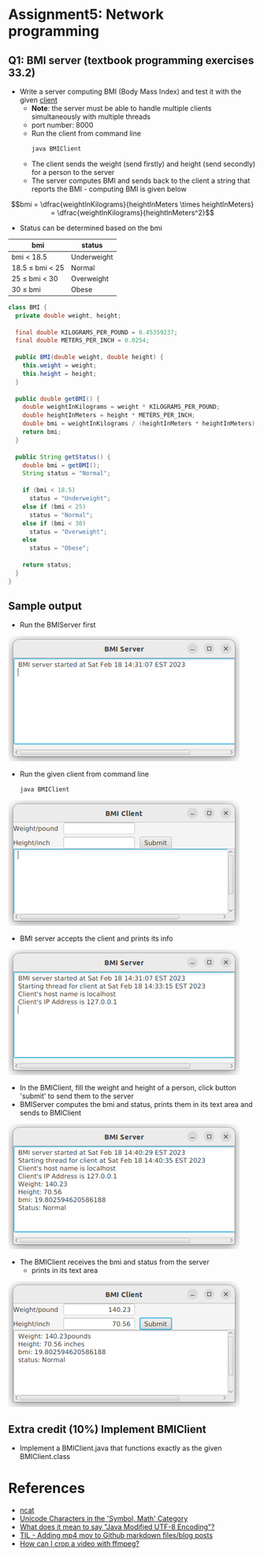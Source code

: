 # Assignment5: Network programming

## Q1: BMI server (textbook programming exercises 33.2)

- Write a server computing BMI (Body Mass Index) and test it with the given [client](./code/BMIClient.class)
  - **Note**: the server must be able to handle multiple clients simultaneously with multiple threads
  - port number: 8000
  - Run the client from command line
    ```cmd
    java BMIClient
    ```
  - The client sends the weight (send firstly) and height (send secondly) for a person to the server 
  - The server computes BMI  and sends back to the client a string that reports the BMI  - computing BMI is given below

$$bmi = \dfrac{weightInKilograms}{heightInMeters \times heightInMeters} = \dfrac{weightInKilograms}{heightInMeters^2}$$

- Status can be determined based on the bmi

| bmi             | status      |
| --------------- | ----------- |
| bmi < 18.5      | Underweight |
| 18.5 ≤ bmi < 25 | Normal      |
| 25 ≤ bmi < 30   | Overweight  |
| 30 ≤ bmi        | Obese       |

```java
class BMI {
  private double weight, height;

  final double KILOGRAMS_PER_POUND = 0.45359237;
  final double METERS_PER_INCH = 0.0254;

  public BMI(double weight, double height) {
    this.weight = weight;
    this.height = height;
  }

  public double getBMI() {
    double weightInKilograms = weight * KILOGRAMS_PER_POUND;
    double heightInMeters = height * METERS_PER_INCH;
    double bmi = weightInKilograms / (heightInMeters * heightInMeters);
    return bmi;
  }

  public String getStatus() {
    double bmi = getBMI();
    String status = "Normal";

    if (bmi < 18.5)
      status = "Underweight";
    else if (bmi < 25)
      status = "Normal";
    else if (bmi < 30)
      status = "Overweight";
    else
      status = "Obese";

    return status;
  }
}
```

Sample output
---
- Run the BMIServer first

![bmi server started](./images/bmiserver1.png)

- Run the given client from command line 
  ```bash
  java BMIClient
  ```

![bmi client started](./images/bmiclient1.png)

- BMI server accepts the client and prints its info

![bmi server accepted client](./images/bmiserver2.png)

- In the BMIClient, fill the weight and height of a person, click button 'submit' to send them to the server
- BMIServer computes the bmi and status, prints them in its text area and sends to BMIClient

![bmi server computes bmi](images/bmiserver3.png)

- The BMIClient receives the bmi and status from the server
  - prints in its text area

![bmi client receives and prints bmi and status](images/bmiclient2.png)

## Extra credit (10%) Implement BMIClient
- Implement a BMIClient.java that functions exactly as the given BMIClient.class


# References
- [ncat](https://nmap.org/ncat/)
- [Unicode Characters in the 'Symbol, Math' Category](https://www.classe.cornell.edu/~dms79/LectureNotes/formulae/list-of-math-symbols-extended.htm)
- [What does it mean to say "Java Modified UTF-8 Encoding"?](https://stackoverflow.com/questions/7921016/what-does-it-mean-to-say-java-modified-utf-8-encoding)
- [TIL - Adding mp4 mov to Github markdown files/blog posts](https://sbulav.github.io/til/til-adding-video-to-github-markdown/)
- [How can I crop a video with ffmpeg?](https://video.stackexchange.com/questions/4563/how-can-i-crop-a-video-with-ffmpeg)